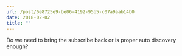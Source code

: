 ```yaml
---
url: /post/6e8725e9-be06-4192-95b5-c07a9aab14b0
date: 2018-02-02
title: ""
---
```


Do we need to bring the subscribe back or is proper auto discovery enough?